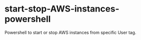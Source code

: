 # start-stop-AWS-instances-powershell
Powershell to start or stop AWS instances from specific User tag.
